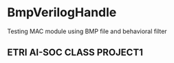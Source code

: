 # BmpVerilogHandle
Testing MAC module using BMP file and behavioral filter

## ETRI AI-SOC CLASS PROJECT1
